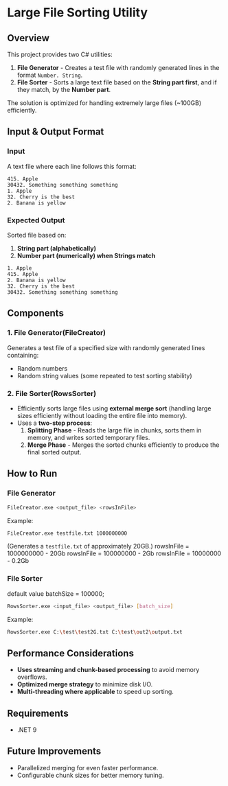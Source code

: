 # Large File Sorting Utility

## Overview

This project provides two C# utilities:

1. **File Generator** - Creates a test file with randomly generated lines in the format `Number. String`.
2. **File Sorter** - Sorts a large text file based on the **String part first**, and if they match, by the **Number part**.

The solution is optimized for handling extremely large files (~100GB) efficiently.

## Input & Output Format

### Input

A text file where each line follows this format:

```
415. Apple
30432. Something something something
1. Apple
32. Cherry is the best
2. Banana is yellow
```

### Expected Output

Sorted file based on:

1. **String part (alphabetically)**
2. **Number part (numerically) when Strings match**

```
1. Apple
415. Apple
2. Banana is yellow
32. Cherry is the best
30432. Something something something
```

## Components

### 1. File Generator(FileCreator)

Generates a test file of a specified size with randomly generated lines containing:

- Random numbers
- Random string values (some repeated to test sorting stability)

### 2. File Sorter(RowsSorter)

- Efficiently sorts large files using **external merge sort** (handling large sizes efficiently without loading the entire file into memory).
- Uses a **two-step process**:
  1. **Splitting Phase** - Reads the large file in chunks, sorts them in memory, and writes sorted temporary files.
  2. **Merge Phase** - Merges the sorted chunks efficiently to produce the final sorted output.

## How to Run

### File Generator

```sh
FileCreator.exe <output_file> <rowsInFile>
```

Example:

```sh
FileCreator.exe testfile.txt 1000000000
```

(Generates a `testfile.txt` of approximately 20GB.)
rowsInFile = 1000000000 - 20Gb
rowsInFile = 100000000 - 2Gb
rowsInFile = 10000000 - 0.2Gb

### File Sorter

default value batchSize = 100000;

```sh
RowsSorter.exe <input_file> <output_file> [batch_size]
```

Example:

```sh
RowsSorter.exe C:\test\test2G.txt C:\test\out2\output.txt
```

## Performance Considerations

- **Uses streaming and chunk-based processing** to avoid memory overflows.
- **Optimized merge strategy** to minimize disk I/O.
- **Multi-threading where applicable** to speed up sorting.

## Requirements

- .NET 9

## Future Improvements

- Parallelized merging for even faster performance.
- Configurable chunk sizes for better memory tuning.


